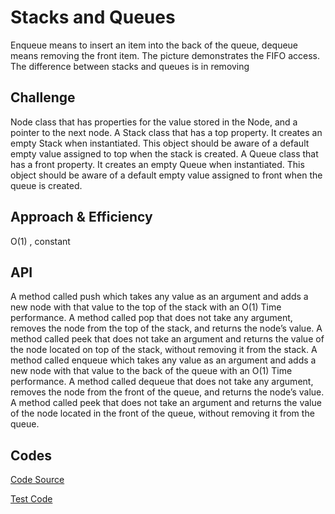 # Stacks and Queues
Enqueue means to insert an item into the back of the queue, dequeue means removing the front item. 
The picture demonstrates the FIFO access. The difference between stacks and queues is in removing

## Challenge
Node class that has properties for the value stored in the Node, and a pointer to the next node.
A Stack class that has a top property. It creates an empty Stack when instantiated.
This object should be aware of a default empty value assigned to top when the stack is created.
A Queue class that has a front property. It creates an empty Queue when instantiated.
This object should be aware of a default empty value assigned to front when the queue is created.

## Approach & Efficiency
O(1) , constant 

## API
A method called push which takes any value as an argument and adds a new node with that value to the top of the stack with an O(1) Time performance.
A method called pop that does not take any argument, removes the node from the top of the stack, and returns the node’s value.
A method called peek that does not take an argument and returns the value of the node located on top of the stack, without removing it from the stack.
A method called enqueue which takes any value as an argument and adds a new node with that value to the back of the queue with an O(1) Time performance.
A method called dequeue that does not take any argument, removes the node from the front of the queue, and returns the node’s value.
A method called peek that does not take an argument and returns the value of the node located in the front of the queue, without removing it from the queue.

## Codes

[Code Source](https://github.com/skadariya/data-structures-and-algorithms/tree/master/code-challenges/401/src/main/java/stacksandqueues)

[Test Code](https://github.com/skadariya/data-structures-and-algorithms/tree/master/code-challenges/401/src/test/java/stacksandqueues)
